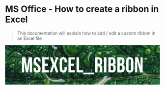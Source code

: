 # MS Office - How to create a ribbon in Excel

>This documentation will explain how to add / edit a custom ribbon in an Excel file

![Banner](./images/banner.png)

<!-- concat-md::toc -->
